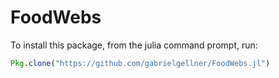 # FoodWebs
To install this package, from the julia command prompt, run:
```julia
Pkg.clone("https://github.com/gabrielgellner/FoodWebs.jl")
```
